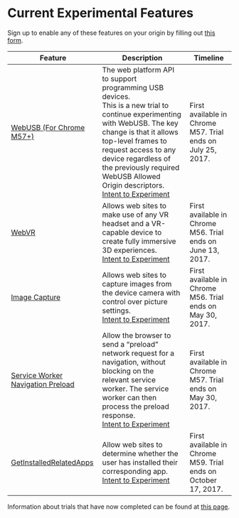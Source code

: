 # Current Experimental Features

Sign up to enable any of these features on your origin by filling out [this form](http://bit.ly/OriginTrialSignup).

| Feature | Description | Timeline |
| --- | --- | --- |
| [WebUSB (For Chrome M57+)](https://developers.google.com/web/updates/2016/03/access-usb-devices-on-the-web) | The web platform API to support programming USB devices. <br> This is a new trial to continue experimenting with WebUSB. The key change is that it allows top-level frames to request access to any device regardless of the previously required WebUSB Allowed Origin descriptors. <br>[Intent to Experiment](https://groups.google.com/a/chromium.org/forum/#!topic/blink-dev/LI7O__FjIJk/discussion) | First available in Chrome M57. Trial ends on July 25, 2017. |
| [WebVR](https://developers.google.com/web/fundamentals/vr) | Allows web sites to make use of any VR headset and a VR-capable device to create fully immersive 3D experiences.<br> [Intent to Experiment](https://groups.google.com/a/chromium.org/d/topic/blink-dev/zGAzqfi0e00/discussion) | First available in Chrome M56. Trial ends on June 13, 2017. |
| [Image Capture](https://w3c.github.io/mediacapture-image/) | Allows web sites to capture images from the device camera with  control over picture settings.<br> [Intent to Experiment](https://groups.google.com/a/chromium.org/d/topic/blink-dev/iAIKruoq5QM/discussion) | First available in Chrome M56. Trial ends on May 30, 2017. |
| [Service Worker Navigation Preload](https://mattto.github.io/sw/demo/navigation-preload/) | Allow the browser to send a “preload” network request for a navigation, without blocking on the relevant service worker. The service worker can then process the preload response.<br> [Intent to Experiment](https://groups.google.com/a/chromium.org/d/msg/blink-dev/0-6bmy1cOnw/E_IQ3l23FgAJ) | First available in Chrome M57. Trial ends on May 30, 2017. |
| [GetInstalledRelatedApps](https://github.com/WICG/get-installed-related-apps/blob/master/EXPLAINER.md) |Allow web sites to determine whether the user has installed their corresponding app. <br> [Intent to Experiment](https://groups.google.com/a/chromium.org/forum/#!topic/blink-dev/j-e8iI-WWg8) | First available in Chrome M59. Trial ends on October 17, 2017. |

Information about trials that have now completed can be found at [this page](https://github.com/jpchase/OriginTrials/blob/gh-pages/completed-trials.md).
